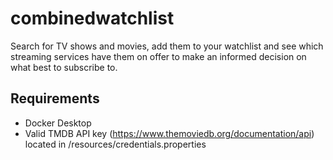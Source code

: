 # combinedwatchlist
Search for TV shows and movies, add them to your watchlist and see which streaming services have them on offer to make an informed decision on what best to subscribe to.


## Requirements
- Docker Desktop
- Valid TMDB API key (https://www.themoviedb.org/documentation/api) located in /resources/credentials.properties

